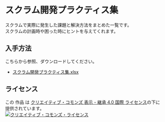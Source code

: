 # スクラム開発プラクティス集

スクラムで実際に発生した課題と解決方法をまとめた一覧です。  
スクラムの計画時や困った時にヒントを与えてくれます。

## 入手方法

こちらから参照、ダウンロードしてください。  
* [スクラム開発プラクティス集.xlsx](./docs/スクラム開発プラクティス集.xlsx)

## ライセンス

この 作品 は <a rel="license" href="http://creativecommons.org/licenses/by-sa/4.0/">クリエイティブ・コモンズ 表示 - 継承 4.0 国際 ライセンス</a>の下に提供されています。
<br />
<a rel="license" href="http://creativecommons.org/licenses/by-sa/4.0/">
  <img alt="クリエイティブ・コモンズ・ライセンス" style="border-width:0" src="https://i.creativecommons.org/l/by-sa/4.0/88x31.png" />
</a>